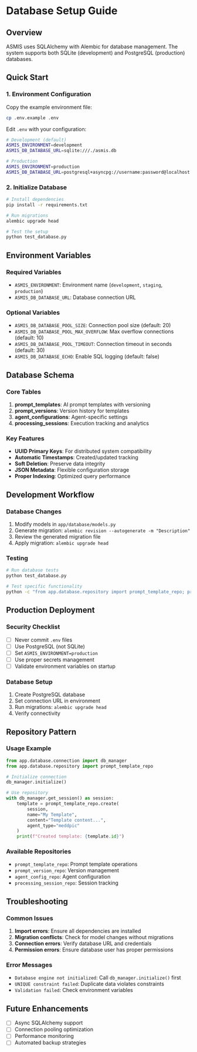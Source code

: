 # Database Setup Guide

## Overview
ASMIS uses SQLAlchemy with Alembic for database management. The system supports both SQLite (development) and PostgreSQL (production) databases.

## Quick Start

### 1. Environment Configuration
Copy the example environment file:
```bash
cp .env.example .env
```

Edit `.env` with your configuration:
```bash
# Development (default)
ASMIS_ENVIRONMENT=development
ASMIS_DB_DATABASE_URL=sqlite:///./asmis.db

# Production
ASMIS_ENVIRONMENT=production
ASMIS_DB_DATABASE_URL=postgresql+asyncpg://username:password@localhost:5432/asmis_prod
```

### 2. Initialize Database
```bash
# Install dependencies
pip install -r requirements.txt

# Run migrations
alembic upgrade head

# Test the setup
python test_database.py
```

## Environment Variables

### Required Variables
- `ASMIS_ENVIRONMENT`: Environment name (`development`, `staging`, `production`)
- `ASMIS_DB_DATABASE_URL`: Database connection URL

### Optional Variables
- `ASMIS_DB_DATABASE_POOL_SIZE`: Connection pool size (default: 20)
- `ASMIS_DB_DATABASE_POOL_MAX_OVERFLOW`: Max overflow connections (default: 10)
- `ASMIS_DB_DATABASE_POOL_TIMEOUT`: Connection timeout in seconds (default: 30)
- `ASMIS_DB_DATABASE_ECHO`: Enable SQL logging (default: false)

## Database Schema

### Core Tables
1. **prompt_templates**: AI prompt templates with versioning
2. **prompt_versions**: Version history for templates
3. **agent_configurations**: Agent-specific settings
4. **processing_sessions**: Execution tracking and analytics

### Key Features
- **UUID Primary Keys**: For distributed system compatibility
- **Automatic Timestamps**: Created/updated tracking
- **Soft Deletion**: Preserve data integrity
- **JSON Metadata**: Flexible configuration storage
- **Proper Indexing**: Optimized query performance

## Development Workflow

### Database Changes
1. Modify models in `app/database/models.py`
2. Generate migration: `alembic revision --autogenerate -m "Description"`
3. Review the generated migration file
4. Apply migration: `alembic upgrade head`

### Testing
```bash
# Run database tests
python test_database.py

# Test specific functionality
python -c "from app.database.repository import prompt_template_repo; print('Repository loaded')"
```

## Production Deployment

### Security Checklist
- [ ] Never commit `.env` files
- [ ] Use PostgreSQL (not SQLite)
- [ ] Set `ASMIS_ENVIRONMENT=production`
- [ ] Use proper secrets management
- [ ] Validate environment variables on startup

### Database Setup
1. Create PostgreSQL database
2. Set connection URL in environment
3. Run migrations: `alembic upgrade head`
4. Verify connectivity

## Repository Pattern

### Usage Example
```python
from app.database.connection import db_manager
from app.database.repository import prompt_template_repo

# Initialize connection
db_manager.initialize()

# Use repository
with db_manager.get_session() as session:
    template = prompt_template_repo.create(
        session,
        name="My Template",
        content="Template content...",
        agent_type="meddpic"
    )
    print(f"Created template: {template.id}")
```

### Available Repositories
- `prompt_template_repo`: Prompt template operations
- `prompt_version_repo`: Version management
- `agent_config_repo`: Agent configuration
- `processing_session_repo`: Session tracking

## Troubleshooting

### Common Issues
1. **Import errors**: Ensure all dependencies are installed
2. **Migration conflicts**: Check for model changes without migrations
3. **Connection errors**: Verify database URL and credentials
4. **Permission errors**: Ensure database user has proper permissions

### Error Messages
- `Database engine not initialized`: Call `db_manager.initialize()` first
- `UNIQUE constraint failed`: Duplicate data violates constraints
- `Validation failed`: Check environment variables

## Future Enhancements
- [ ] Async SQLAlchemy support
- [ ] Connection pooling optimization
- [ ] Performance monitoring
- [ ] Automated backup strategies
